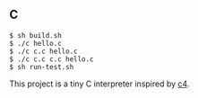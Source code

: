 ## C

```shell
$ sh build.sh
$ ./c hello.c
$ ./c c.c hello.c
$ ./c c.c c.c hello.c
$ sh run-test.sh
```

This project is a tiny C interpreter inspired by [c4](https://github.com/rswier/c4).
